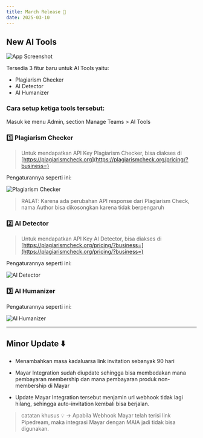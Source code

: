 ```yaml
---
title: March Release 🤖
date: 2025-03-10
---
```


## New AI Tools

![App Screenshot](https://res.cloudinary.com/moyadev/image/upload/v1741590554/maia/releases/new-ai-tools_qsbgxp.webp)

Tersedia 3 fitur baru untuk AI Tools yaitu:

- Plagiarism Checker
- AI Detector
- AI Humanizer

### Cara setup ketiga tools tersebut:

Masuk ke menu Admin, section Manage Teams > AI Tools

### 1️⃣ Plagiarism Checker

> Untuk mendapatkan API Key Plagiarism Checker, bisa diakses di [https://plagiarismcheck.org](https://plagiarismcheck.org/pricing/?business=)

Pengaturannya seperti ini:

![Plagiarism Checker](https://res.cloudinary.com/moyadev/image/upload/v1741591823/maia/releases/plagiarism-checker_t4wvx9.png)

> RALAT: Karena ada perubahan API response dari Plagiarism Check, nama Author bisa dikosongkan karena tidak berpengaruh

### 2️⃣ AI Detector

> Untuk mendapatkan API Key AI Detector, bisa diakses di [https://plagiarismcheck.org/pricing/?business=](https://plagiarismcheck.org/pricing/?business=)

Pengaturannya seperti ini:

![AI Detector](https://res.cloudinary.com/moyadev/image/upload/v1741592246/maia/releases/ai-detector_fig8x9.png)


### 3️⃣ AI Humanizer

Pengaturannya seperti ini:

![AI Humanizer](https://res.cloudinary.com/moyadev/image/upload/v1741592619/maia/releases/ai-humanizer_xxmck2.png)

---

## Minor Update ⬇️

- Menambahkan masa kadaluarsa link invitation sebanyak 90 hari

- Mayar Integration sudah diupdate sehingga bisa membedakan mana pembayaran membership dan mana pembayaran produk non-membership di Mayar

- Update Mayar Integration tersebut menjamin url webhook tidak lagi hilang, sehingga auto-invitation kembali bisa berjalan.



> catatan khusus 💡 -> Apabila Webhook Mayar telah terisi link Pipedream, maka integrasi Mayar dengan MAIA jadi tidak bisa digunakan.

